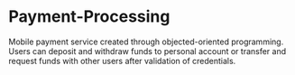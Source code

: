 # Payment-Processing
Mobile payment service created through objected-oriented programming. Users can deposit and withdraw funds to personal account or transfer and request funds with other users after validation of credentials.
